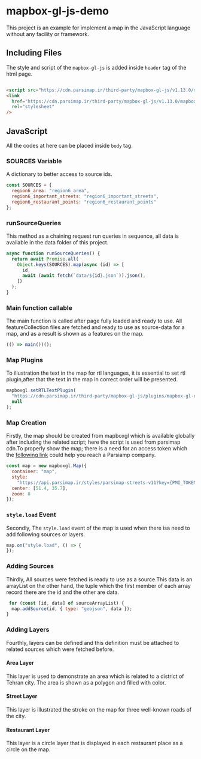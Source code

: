 # mapbox-gl-js-demo

This project is an example for implement a map in the JavaScript language without any facility or framework.

## Including Files

The style and script of the `mapbox-gl-js` is added inside `header` tag of the html page.

```html

<script src="https://cdn.parsimap.ir/third-party/mapbox-gl-js/v1.13.0/mapbox-gl.js"></script>
<link
  href="https://cdn.parsimap.ir/third-party/mapbox-gl-js/v1.13.0/mapbox-gl.css"
  rel="stylesheet"
/>
```

## JavaScript

All the codes at here can be placed inside `body` tag.

### SOURCES Variable

A dictionary to better access to source ids.

```javascript
const SOURCES = {
  region6_area: "region6_area",
  region6_important_streets: "region6_important_streets",
  region6_restaurant_points: "region6_restaurant_points"
};
```

### runSourceQueries

This method as a chaining request run queries in sequence, all data is available in the data folder of this project.

```javascript
async function runSourceQueries() {
  return await Promise.all(
    Object.keys(SOURCES).map(async (id) => [
      id,
      await (await fetch(`data/${id}.json`)).json(),
    ])
  );
}
```

### Main function callable

The main function is called after page fully loaded and ready to use.
All featureCollection files are fetched and ready
to use as source-data for a map, and as a result is shown as a features on the map.

```javascript
(() => main())();
```

### Map Plugins

To illustration the text in the map for rtl languages, it is essential to set rtl plugin,after that the text in the map
in correct order will be presented.
```javascript
mapboxgl.setRTLTextPlugin(
  "https://cdn.parsimap.ir/third-party/mapbox-gl-js/plugins/mapbox-gl-rtl-text/v0.2.3/mapbox-gl-rtl-text.js",
  null
);
```

### Map Creation

Firstly, the map should be created from mapboxgl which is available globally after including the related script; here
the script is used from parsimap cdn.To properly show the map; there is a need for an access token which
the [following link](https://account.parsimap.ir/token-registration) could help you reach a Parsiamp company.

```javascript
const map = new mapboxgl.Map({
  container: "map",
  style:
    "https://api.parsimap.ir/styles/parsimap-streets-v11?key={PMI_TOKEN}",
  center: [51.4, 35.7],
  zoom: 8
});
```

### `style.load` Event

Secondly, The `style.load` event of the map is used when there isa need to add following sources or layers.

```javascript
map.on("style.load", () => {
});
```

### Adding Sources

Thirdly, All sources were fetched is ready to use as a source.This data is an arrayList on the other hand, the tuple
which the first member of each array record there are the id and the other are data.

```javascript
 for (const [id, data] of sourceArrayList) {
  map.addSource(id, { type: "geojson", data });
}
```

### Adding Layers

Fourthly, layers can be defined and this definition must be attached to related sources which were fetched before.

#### Area Layer

This layer is used to demonstrate an area which is related to a district of Tehran city.
The area is shown as a polygon and filled with color.

#### Street Layer

This layer is illustrated the stroke on the map for three well-known roads of the city.

#### Restaurant Layer

This layer is a circle layer that is displayed in each restaurant place as a circle on the map.